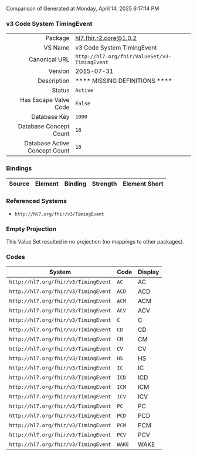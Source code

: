 Comparison of 
Generated at Monday, April 14, 2025 6:17:14 PM

### v3 Code System TimingEvent

|      |     |
| ---: | --- |
| Package | hl7.fhir.r2.core@1.0.2 |
| VS Name | v3 Code System TimingEvent |
| Canonical URL | `http://hl7.org/fhir/ValueSet/v3-TimingEvent` |
| Version | 2015-07-31 |
| Description | **** MISSING DEFINITIONS **** |
| Status | `Active` |
| Has Escape Valve Code | `False` |
| Database Key | `1000` |
| Database Concept Count | `18` |
| Database Active Concept Count | `18` |
### Bindings

| Source | Element | Binding | Strength | Element Short |
| ------ | ------- | ------- | -------- | ------------- |

### Referenced Systems

* `http://hl7.org/fhir/v3/TimingEvent`
### Empty Projection

This Value Set resulted in no projection (no mappings to other packages).

### Codes

| System | Code | Display |
| ------ | ---- | ------- |
| `http://hl7.org/fhir/v3/TimingEvent` | `AC` | AC |
| `http://hl7.org/fhir/v3/TimingEvent` | `ACD` | ACD |
| `http://hl7.org/fhir/v3/TimingEvent` | `ACM` | ACM |
| `http://hl7.org/fhir/v3/TimingEvent` | `ACV` | ACV |
| `http://hl7.org/fhir/v3/TimingEvent` | `C` | C |
| `http://hl7.org/fhir/v3/TimingEvent` | `CD` | CD |
| `http://hl7.org/fhir/v3/TimingEvent` | `CM` | CM |
| `http://hl7.org/fhir/v3/TimingEvent` | `CV` | CV |
| `http://hl7.org/fhir/v3/TimingEvent` | `HS` | HS |
| `http://hl7.org/fhir/v3/TimingEvent` | `IC` | IC |
| `http://hl7.org/fhir/v3/TimingEvent` | `ICD` | ICD |
| `http://hl7.org/fhir/v3/TimingEvent` | `ICM` | ICM |
| `http://hl7.org/fhir/v3/TimingEvent` | `ICV` | ICV |
| `http://hl7.org/fhir/v3/TimingEvent` | `PC` | PC |
| `http://hl7.org/fhir/v3/TimingEvent` | `PCD` | PCD |
| `http://hl7.org/fhir/v3/TimingEvent` | `PCM` | PCM |
| `http://hl7.org/fhir/v3/TimingEvent` | `PCV` | PCV |
| `http://hl7.org/fhir/v3/TimingEvent` | `WAKE` | WAKE |
